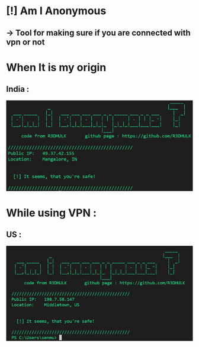 # [!] Am I Anonymous
## -> Tool for making sure if you are connected with vpn or not
# When It is my origin
## India :
![](amianonymous2.png)
# While using VPN :
## US :
![](amianonymous.png)